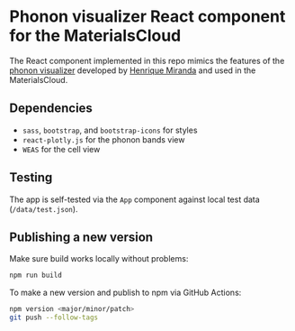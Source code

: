 # Phonon visualizer React component for the MaterialsCloud

The React component implemented in this repo mimics the features of the [phonon visualizer](https://henriquemiranda.github.io/phononwebsite/) developed by [Henrique Miranda](https://henriquemiranda.github.io/) and used in the MaterialsCloud.

## Dependencies

- `sass`, `bootstrap`, and `bootstrap-icons` for styles
- `react-plotly.js` for the phonon bands view
- `WEAS` for the cell view

## Testing

The app is self-tested via the `App` component against local test data (`/data/test.json`).

## Publishing a new version

Make sure build works locally without problems:

```bash
npm run build
```

To make a new version and publish to npm via GitHub Actions:

```bash
npm version <major/minor/patch>
git push --follow-tags
```
